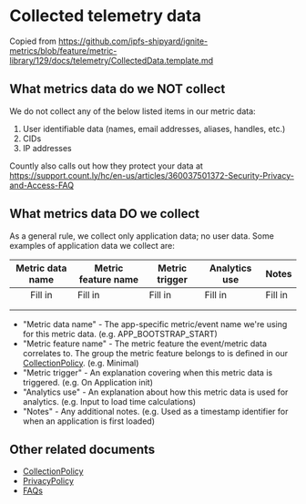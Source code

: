 # Collected telemetry data

Copied from https://github.com/ipfs-shipyard/ignite-metrics/blob/feature/metric-library/129/docs/telemetry/CollectedData.template.md

<!--
This is the default for projects using the ignite-metrics library. Each project's own `./docs/telemetry/CollectedData.md` file should contain very specific information under each of the following sections:

* 'What metrics data DO we collect'

-->
## What metrics data do we NOT collect

We do not collect any of the below listed items in our metric data:

1. User identifiable data (names, email addresses, aliases, handles, etc.)
2. CIDs
3. IP addresses

Countly also calls out how they protect your data at https://support.count.ly/hc/en-us/articles/360037501372-Security-Privacy-and-Access-FAQ

## What metrics data DO we collect

As a general rule, we collect only application data; no user data. Some examples of application data we collect are:

| Metric data name | Metric feature name | Metric trigger | Analytics use | Notes         |
|:----------------:|---------------------|----------------|---------------|---------------|
| Fill in          | Fill in             | Fill in        | Fill in       | Fill in       |
|                  |                     |                |               |               |
|                  |                     |                |               |               |

* "Metric data name" - The app-specific metric/event name we're using for this metric data. (e.g. APP_BOOTSTRAP_START)
* "Metric feature name" - The metric feature the event/metric data correlates to. The group the metric feature belongs to is defined in our [CollectionPolicy](https://github.com/ipfs-shipyard/ignite-metrics/blob/feature/telemetry-documentation/docs/telemetry/CollectionPolicy.md#metric-features-and-their-groupings). (e.g. Minimal)
* "Metric trigger" - An explanation covering when this metric data is triggered. (e.g. On Application init)
* "Analytics use" - An explanation about how this metric data is used for analytics. (e.g. Input to load time calculations)
* "Notes" - Any additional notes. (e.g. Used as a timestamp identifier for when an application is first loaded)

## Other related documents

* [CollectionPolicy](https://github.com/ipfs-shipyard/ignite-metrics/blob/feature/metric-library/129/docs/telemetry/CollectionPolicy.md)
* [PrivacyPolicy](https://github.com/ipfs-shipyard/ignite-metrics/blob/feature/metric-library/129/docs/telemetry/PrivacyPolicy.md)
* [FAQs](https://github.com/ipfs-shipyard/ignite-metrics/blob/feature/metric-library/129/docs/telemetry/FAQs.md)
